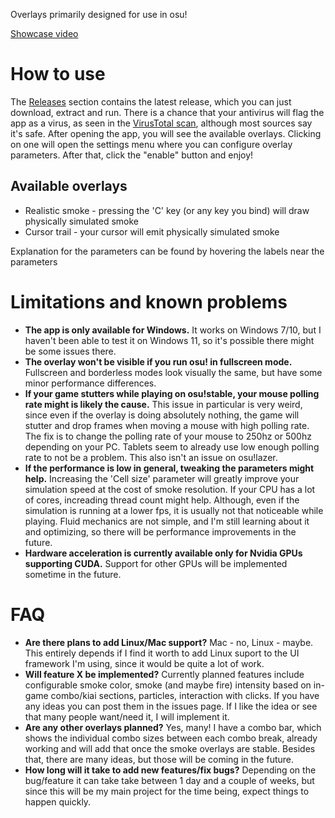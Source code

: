 Overlays primarily designed for use in osu!

[Showcase video](https://youtu.be/CXavAN9XSjM)

# How to use

The [Releases](https://github.com/ZenoXi/osu-overlays/releases) section contains the latest release, which you can just download, extract and run. There is a chance that your antivirus will flag the app as a virus, as seen in the [VirusTotal scan](https://www.virustotal.com/gui/file/f126b6b18a72aa00ce4adfa19bf5c1858b3ac63a939a12f452e124cbf37356f9), although most sources say it's safe. After opening the app, you will see the available overlays. Clicking on one will open the settings menu where you can configure overlay parameters. After that, click the "enable" button and enjoy!

## Available overlays

- Realistic smoke - pressing the 'C' key (or any key you bind) will draw physically simulated smoke
- Cursor trail - your cursor will emit physically simulated smoke

Explanation for the parameters can be found by hovering the labels near the parameters

# Limitations and known problems

- **The app is only available for Windows.** It works on Windows 7/10, but I haven't been able to test it on Windows 11, so it's possible there might be some issues there.
- **The overlay won't be visible if you run osu! in fullscreen mode.** Fullscreen and borderless modes look visually the same, but have some minor performance differences.
- **If your game stutters while playing on osu!stable, your mouse polling rate might is likely the cause.** This issue in particular is very weird, since even if the overlay is doing absolutely nothing, the game will stutter and drop frames when moving a mouse with high polling rate. The fix is to change the polling rate of your mouse to 250hz or 500hz depending on your PC. Tablets seem to already use low enough polling rate to not be a problem. This also isn't an issue on osu!lazer.
- **If the performance is low in general, tweaking the parameters might help.** Increasing the 'Cell size' parameter will greatly improve your simulation speed at the cost of smoke resolution. If your CPU has a lot of cores, increading thread count might help. Although, even if the simulation is running at a lower fps, it is usually not that noticeable while playing. Fluid mechanics are not simple, and I'm still learning about it and optimizing, so there will be performance improvements in the future.
- **Hardware acceleration is currently available only for Nvidia GPUs supporting CUDA.** Support for other GPUs will be implemented sometime in the future.

# FAQ

- **Are there plans to add Linux/Mac support?** Mac - no, Linux - maybe. This entirely depends if I find it worth to add Linux suport to the UI framework I'm using, since it would be quite a lot of work.
- **Will feature X be implemented?** Currently planned features include configurable smoke color, smoke (and maybe fire) intensity based on in-game combo/kiai sections, particles, interaction with clicks. If you have any ideas you can post them in the issues page. If I like the idea or see that many people want/need it, I will implement it.
- **Are any other overlays planned?** Yes, many! I have a combo bar, which shows the individual combo sizes between each combo break, already working and will add that once the smoke overlays are stable. Besides that, there are many ideas, but those will be coming in the future.
- **How long will it take to add new features/fix bugs?** Depending on the bug/feature it can take take between 1 day and a couple of weeks, but since this will be my main project for the time being, expect things to happen quickly.
